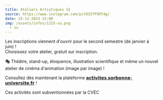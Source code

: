 ```yaml
---
title: Ateliers Artistiques S2
source: https://www.instagram.com/p/C035fP5M74g/
date: 15-12-2023 12:00
img: /assets/infos/1215-su.png
  - su
---
```


Les inscriptions viennent d'ouvrir pour le second semestre (de janvier à juin) !  
Choisissez votre atelier, gratuit sur inscription.

🎭 Théâtre, stand-up, éloquence, illustration scientifique et même un nouvel atelier de cinéma d'animation (image par image) !

Consultez dès maintenant la plateforme [𝗮𝗰𝘁𝗶𝘃𝗶𝘁𝗲𝘀.𝘀𝗼𝗿𝗯𝗼𝗻𝗻𝗲-𝘂𝗻𝗶𝘃𝗲𝗿𝘀𝗶𝘁𝗲.𝗳𝗿](activites.sorbonne-universite.fr) !

Ces activités sont subventionnées par la CVEC

